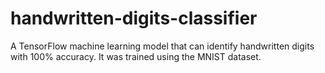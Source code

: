 # handwritten-digits-classifier
A TensorFlow machine learning model that can identify handwritten digits with 100% accuracy. It was trained using the MNIST dataset.

